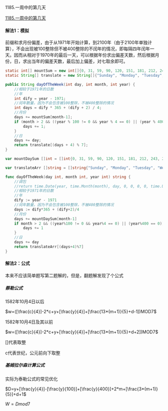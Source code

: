 1185.一周中的第几天

[1185.一周中的第几天](https://leetcode-cn.com/problems/day-of-the-week/)

#### 解法1：模拟

前缀和求月份偏差，由于从1971年开始计算，到2100年（由于2100年单独计算），不会出现被100整除但不被400整除的不闰年的情况，即每隔四年闰年一天。因而从相对于1970年的最后一天，可以根据年份求出偏差天数，然后根据月份，日，求出当年的偏差天数，最后加上偏差，对七取余即可。

```java
static int[] mountSum = new int[]{0, 31, 59, 90, 120, 151, 181, 212, 243, 273, 304, 334};
static String[] translate = new String[]{"Sunday", "Monday", "Tuesday", "Wednesday", "Thursday", "Friday", "Saturday"};

public String dayOfTheWeek(int day, int month, int year) {
    //相较于1971年的日数
    //年
    int dify = year - 1971;
    //闰年数量，因为不会包含被100整除，不被400整除的情况
    int days = dify * 365 + (dify + 2) / 4;
    //月份
    days += mountSum[month-1];
    if (month > 2 && ((year % 100 != 0 && year % 4 == 0) || (year % 400 == 0))) {
        days += 1;
    }
    //日
    days += day;
    return translate[(days + 4) % 7];
}
```



```go
var mountDaySum []int = []int{0, 31, 59, 90, 120, 151, 181, 212, 243, 273, 304, 334}

var translateArr []string = []string{"Sunday", "Monday", "Tuesday", "Wednesday", "Thursday", "Friday", "Saturday"}

func dayOfTheWeek(day int, month int, year int) string {
	//调包
	//return time.Date(year, time.Month(month), day, 0, 0, 0, 0, time.UTC).Weekday().String()
	//相较于1971年的日数
	//年
	dify := year - 1971
	//闰年数量，因为不会包含被100整除，不被400整除的情况
	days := dify*365 + (dify+2)/4
	//月份
	days += mountDaySum[month-1]
	if month > 2 && ((year%100 != 0 && year%4 == 0) || (year%400 == 0)) {
		days += 1
	}
	//日
	days += day
	return translateArr[(days+4)%7]
}
```



#### 解法2：公式

本来不应该简单题写第二题解的，但是，翻题解发现了个公式

##### 蔡勒公式

1582年10月4日以后

$w=([\frac{c}{4}]-2*c+y+[\frac{y}{4}]+[\frac{13*(m+1)}{5}+d-1])MOD7$

1582年10月4日及其以前

$w=([\frac{c}{4}]-2*c+y+[\frac{y}{4}]+[\frac{13*(m+1)}{5}+d+2])MOD7$

[]代表取整

c代表世纪，公元前向下取整

##### 基姆拉尔森计算公式

实际为泰勒公式的常见优化

$D=y+[\frac{y}{4}]-[\frac{y}{100}]+[\frac{y}{400}]+2*m+[\frac{3*(m+1)}{5}]+d+1$

$W=Dmod7$


